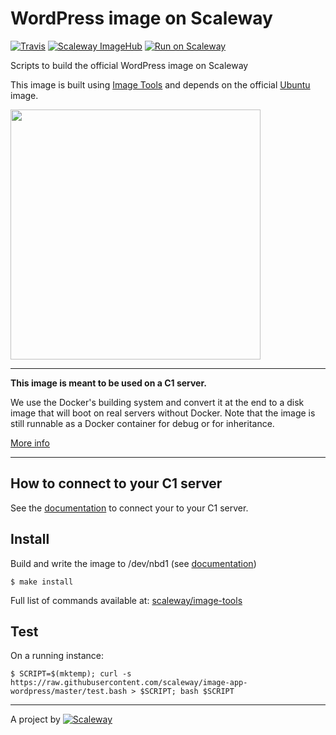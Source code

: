 # WordPress image on Scaleway

[![Travis](https://img.shields.io/travis/scaleway/image-app-wordpress.svg)](https://travis-ci.org/scaleway/image-app-wordpress)
[![Scaleway ImageHub](https://img.shields.io/badge/ImageHub-view-ff69b4.svg)](https://hub.scaleway.com/wordpress.html)
[![Run on Scaleway](https://img.shields.io/badge/Scaleway-run-69b4ff.svg)](https://cloud.scaleway.com/#/servers/new?image=9d6d0f08-0694-49cd-9298-9a5a584c0c88)


Scripts to build the official WordPress image on Scaleway

This image is built using [Image Tools](https://github.com/scaleway/image-tools) and depends on the official [Ubuntu](https://github.com/scaleway/image-ubuntu) image.


<img src="http://upload.wikimedia.org/wikipedia/commons/2/20/WordPress_logo.svg" width="400px" />


---

**This image is meant to be used on a C1 server.**

We use the Docker's building system and convert it at the end to a disk image that will boot on real servers without Docker. Note that the image is still runnable as a Docker container for debug or for inheritance.

[More info](https://github.com/scaleway/image-tools)


---

## How to connect to your C1 server

See the [documentation](https://www.scaleway.com/docs/create-and-connect-to-your-server/) to connect your to your C1 server.

## Install

Build and write the image to /dev/nbd1 (see [documentation](https://www.scaleway.com/docs/create_an_image_with_docker))

    $ make install

Full list of commands available at: [scaleway/image-tools](https://github.com/scaleway/image-tools/#commands)


## Test

On a running instance:

    $ SCRIPT=$(mktemp); curl -s https://raw.githubusercontent.com/scaleway/image-app-wordpress/master/test.bash > $SCRIPT; bash $SCRIPT


---

A project by [![Scaleway](https://avatars1.githubusercontent.com/u/5185491?v=3&s=42)](https://www.scaleway.com/)
